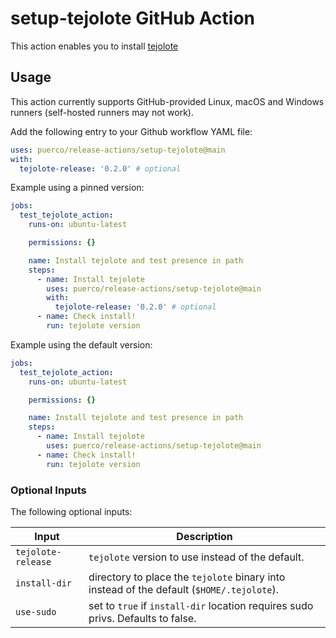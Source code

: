 # setup-tejolote GitHub Action

This action enables you to install [tejolote](https://github.com/kubernetes-sigs/tejolote)


## Usage

This action currently supports GitHub-provided Linux, macOS and Windows runners (self-hosted runners may not work).

Add the following entry to your Github workflow YAML file:

```yaml
uses: puerco/release-actions/setup-tejolote@main
with:
  tejolote-release: '0.2.0' # optional
```

Example using a pinned version:

```yaml
jobs:
  test_tejolote_action:
    runs-on: ubuntu-latest

    permissions: {}

    name: Install tejolote and test presence in path
    steps:
      - name: Install tejolote
        uses: puerco/release-actions/setup-tejolote@main
        with:
          tejolote-release: '0.2.0' # optional
      - name: Check install!
        run: tejolote version
```

Example using the default version:

```yaml
jobs:
  test_tejolote_action:
    runs-on: ubuntu-latest

    permissions: {}

    name: Install tejolote and test presence in path
    steps:
      - name: Install tejolote
        uses: puerco/release-actions/setup-tejolote@main
      - name: Check install!
        run: tejolote version
```

### Optional Inputs

The following optional inputs:

| Input | Description |
| --- | --- |
| `tejolote-release` | `tejolote` version to use instead of the default. |
| `install-dir` | directory to place the `tejolote` binary into instead of the default (`$HOME/.tejolote`). |
| `use-sudo` | set to `true` if `install-dir` location requires sudo privs. Defaults to false. |
